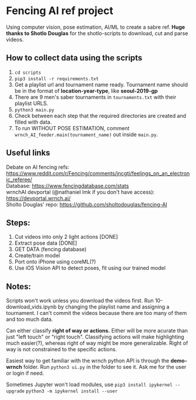 # Fencing AI ref project
Using computer vision, pose estimation, AI/ML to create a sabre ref. **Huge thanks to Shotlo Douglas** for the shotlo-scripts to download, cut and parse videos.

## How to collect data using the scripts
1. `cd scripts`
2. `pip3 install -r requirements.txt`
3. Get a playlist url and tournament name ready. Tournament name should be in the format of **location-year-type**, like **seoul-2019-gp** 
4. There are 9 men's saber tournaments in `tournaments.txt` with their playlist URLS.
5. `python3 main.py`
6. Check between each step that the required directories are created and filled with data.
7. To run WITHOUT POSE ESTIMATION, comment `wrnch_AI_feeder.main(tournament_name)` out inside `main.py`.

## Useful links
Debate on AI fencing refs: https://www.reddit.com/r/Fencing/comments/jncgti/feelings_on_an_electronic_referee/  
Database: https://www.fencingdatabase.com/stats  
wrnchAI devportal (@nathaniel lmk if you don't have access): https://devportal.wrnch.ai/  
Sholto Douglas' repo: https://github.com/sholtodouglas/fencing-AI

## Steps:
1. Cut videos into only 2 light actions [DONE]
2. Extract pose data [DONE]
3. GET DATA (fencing database)
4. Create/train model
5. Port onto iPhone using coreML(?)
6. Use iOS Vision API to detect poses, fit using our trained model

## Notes:
Scripts won't work unless you download the videos first. Run 10-download_vids.ipynb by changing the playlist name and assigning a tournament. I can't commit the videos because there are too many of them and too much data.

Can either classify **right of way or actions.** Either will be more acurate than just "left touch" or "right touch". Classifying actions will make highlighting much easier(?), whereas right of way might be more generalizable. Right of way is not constrained to the specific actions.  

Easiest way to get familiar with the wrnch python API is through the **demo-wrnch** folder. Run `python3 ui.py` in the folder to see it. Ask me for the user or login if need.

Sometimes Jupyter won't load modules, use
`pip3 install ipykernel --upgrade`
`python3 -m ipykernel install --user`